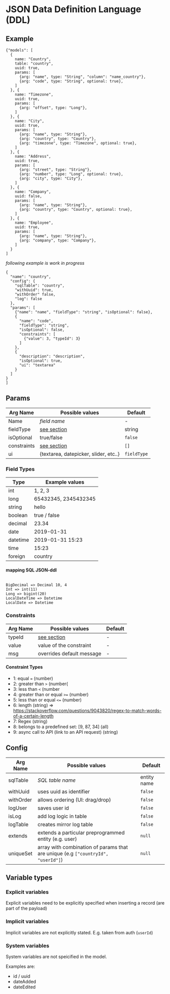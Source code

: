 # JSON Data Definition Language (DDL)

## Example

```
{"models": [
  {
    name: "Country",
    table: "country",
    uuid: true,
    params: [
      {arg: "name", type: "String", "column": "name_country"},
      {arg: "code", type: "String", optional: true},
    ]
  }, {
    name: "Timezone",
    uuid: true,
    params: [
      {arg: "offset", type: "Long"},
    ]
  }, {
    name: "City",
    uuid: true,
    params: [
      {arg: "name", type: "String"},
      {arg: "country", type: "Country"},
      {arg: "timezone", type: "Timezone", optional: true},
    ]
  }, {
    name: "Address",
    uuid: true,
    params: [
      {arg: "street", type: "String"},
      {arg: "number", type: "Long", optional: true},
      {arg: "city", type: "City"},
    ]
  }, {
    name: "Company",
    uuid: false,
    params: [
      {arg: "name", type: "String"},
      {arg: "country", type: "Country", optional: true},
    ]
  }, {
    name: "Employee",
    uuid: true,
    params: [
      {arg: "name", type: "String"},
      {arg: "company", type: "Company"},
    ]
  }
]
```

*following example is work in progress*

```
{
  "name": "country",
  "config": {
    "sqlTable": "country",
    "withUuid": true,
    "withOrder" false,
    "log": false
  },
  "params": [
    {"name": "name", "fieldType": "string", "isOptional": false},
    {
      "name": "code",
      "fieldType": "string",
      "isOptional": false,
      "constraints": [
        {"value": 3, "typeId": 3}
      ]
    },
    {
      "description": "description",
      "isOptional": true,
      "ui": "textarea"
    }
  ]
}
]
```

## Params


| Arg Name    |  Possible values                                                | Default     |
|-------------|-----------------------------------------------------------------|-------------|
| Name        | *field name*                                                    | -           |
| fieldType   | [see section](#field-types)                                     | string      |
| isOptional  | true/false                                                      | `false`     |
| constraints | [see section](#constraints)                                     | `[]`        |
| ui          | {textarea, datepicker, slider, etc..}                           | `fieldType` |


### Field Types

| Type     | Example values       |
|----------|----------------------|
| int      | 1, 2, 3              |
| long     | 65432345, 2345432345 |
| string   | hello                |
| boolean  | true / false         |
| decimal  | 23.34                |
| date     | 2019-01-31           |
| datetime | 2019-01-31 15:23     |
| time     | 15:23                |
| foreign  | country              |

#### mapping SQL JSON-ddl

```

BigDecimal => Decimal 10, 4
Int => int(11)
Long => bigint(20)
LocalDateTime => Datetime
LocalDate => Datetime
```

### Constraints

| Arg Name    |  Possible values                                                | Default     |
|-------------|-----------------------------------------------------------------|-------------|
| typeId      | [see section](#constraint-types)                                | -           |
| value       | value of the constraint                                         | -           |
| msg         | overrides default message                                       | -           |

#### Constraint Types
* 1: equal `=` (number)
* 2: greater than `>` (number(
* 3: less than `<` (number
* 4: greater than or equal `>=` (number)
* 5: less than or equal `<=` (number)
* 6: length (string) => https://stackoverflow.com/questions/9043820/regex-to-match-words-of-a-certain-length
* 7: Regex (string)
* 8: belongs to a predefined set: [9, 87, 34] (all)
* 9: async call to API (link to an API request) (string)

## Config

| Arg Name    |  Possible values                                                                 | Default     |
|-------------|----------------------------------------------------------------------------------|-------------|
| sqlTable    | *SQL table name*                                                                 | entity name |
| withUuid    | uses uuid as identifier                                                          | `false`     |
| withOrder   | allows ordering (UI: drag/drop)                                                  | `false`     |
| logUser     | saves user id                                                                    | `false`     |
| isLog       | add log logic in table                                                           | `false`     |
| logTable    | creates mirror log table                                                         | `false`     |
| extends     | extends a particular preprogrammed entity (e.g. user)                            | `null`      |
| uniqueSet   | array with combination of params that are unique (e.g `["countryId", "userId"]`) | `null`      |

## Variable types

### Explicit variables

Explicit variables need to be explicitly specified when inserting a record (are part of the payload)

### Implicit variables

Implicit variables are not explicitly stated. E.g. taken from auth (`userId`)

### System variables

System variables are not speicified in the model.

Examples are:

* id / uuid
* dateAdded
* dateEdited
